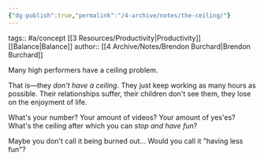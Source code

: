 ```yaml
---
{"dg-publish":true,"permalink":"/4-archive/notes/the-ceiling/"}
---
```


tags:: #a/concept [[3 Resources/Productivity\|Productivity]] [[Balance\|Balance]]
author:: [[4 Archive/Notes/Brendon Burchard\|Brendon Burchard]]

Many high performers have a ceiling problem.

That is—they *don't have a ceiling*. They just keep working as many hours as possible. Their relationships suffer, their children don't see them, they lose on the enjoyment of life.

What's your number? Your amount of videos? Your amount of yes'es? What's the ceiling after which you can *stop and have fun*?

Maybe you don't call it being burned out...
Would you call it "having less fun"?